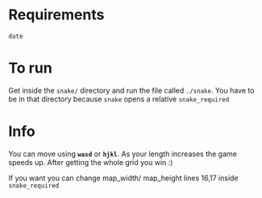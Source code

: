 # Requirements
`date`
# To run
Get inside the `snake/` directory and run the file called `./snake`. You have to be in that directory because `snake` opens a relative `snake_required`
# Info
You can move using **`wasd`** or **`hjkl`**. As your length increases the game speeds up. After getting the whole grid you win :)

If you want you can change map_width/ map_height lines 16,17 inside `snake_required`
